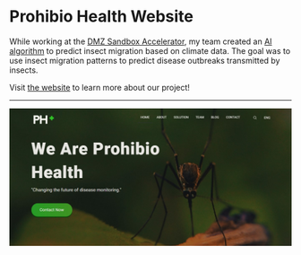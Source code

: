 # Prohibio Health Website
While working at the [DMZ Sandbox Accelerator](https://dmz.ryerson.ca/dmz-sandbox/), my team created an [AI algorithm](https://github.com/Madhav-Malhotra/Prohibio-Health-Algorithm) to predict insect migration based on climate data. The goal was to use insect migration patterns to predict disease outbreaks transmitted by insects. 

Visit [the website](https://paige-gugeler.github.io/Prohibio-Health-Website/) to learn more about our project! 

-----------------------
![Website screenshot](./Preview.jpg)
